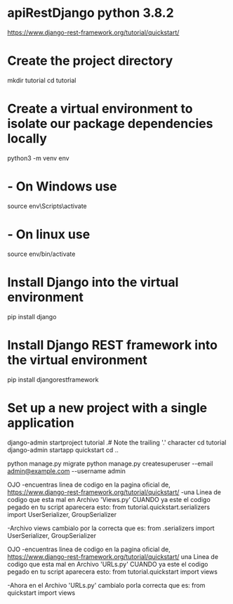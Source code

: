 # apiRestDjango python 3.8.2
https://www.django-rest-framework.org/tutorial/quickstart/


# Create the project directory
mkdir tutorial
cd tutorial

# Create a virtual environment to isolate our package dependencies locally
python3 -m venv env

# - On Windows use
source env\Scripts\activate

# - On linux use
source env/bin/activate 

# Install Django into the virtual environment
pip install django

# Install Django REST framework into the virtual environment
pip install djangorestframework

# Set up a new project with a single application
django-admin startproject tutorial  .# Note the trailing '.' character
cd tutorial
django-admin startapp quickstart
cd ..

python manage.py migrate
python manage.py createsuperuser --email admin@example.com --username admin



OJO
-encuentras linea de codigo en la pagina oficial de, https://www.django-rest-framework.org/tutorial/quickstart/
-una Linea de codigo que esta mal en Archivo 'Views.py' CUANDO ya este el codigo pegado en tu script aparecera esto:
from tutorial.quickstart.serializers import UserSerializer, GroupSerializer

-Archivo views cambialo por la correcta que es:
from .serializers import UserSerializer, GroupSerializer


OJO
-encuentras linea de codigo en la pagina oficial de, https://www.django-rest-framework.org/tutorial/quickstart/
una Linea de codigo que esta mal en Archivo 'URLs.py' CUANDO ya este el codigo pegado en tu script aparecera esto:
from tutorial.quickstart import views

-Ahora en el Archivo 'URLs.py' cambialo porla correcta que es:
from quickstart import views

